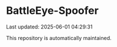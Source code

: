 # BattleEye-Spoofer

Last updated: 2025-06-01 04:29:31

This repository is automatically maintained.
